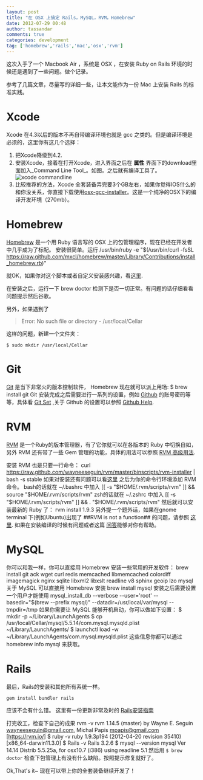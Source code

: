 ```yaml
---
layout: post
title: "在 OSX 上搞定 Rails，MySQL，RVM，Homebrew"
date: 2012-07-29 00:48
author: tassandar
comments: true
categories: development
tag: ['homebrew','rails','mac','osx','rvm']
---
```

这次入手了一个 Macbook Air ，系统是 OSX ，在安装 Ruby on Rails 环境的时候还是遇到了一些问题。做个记录。

参考了几篇文章，尽量写的详细一些，让本文能作为一份 Mac 上安装 Rails 的标准实践。

# Xcode

Xcode 在4.3以后的版本不再自带编译环境也就是 gcc 之类的。但是编译环境是必须的，这里你有这几个选择：

1. 把Xcode降级到4.2.
2. 安装Xcode，接着在打开Xcode，进入界面之后在 __属性__ 界面下的download里面加入_Command Line Tool_。如图。之后就有编译工具了。
![xcode commandline](http://railschina.org/images/xcode-screenshot.png)
3. 比较推荐的方法，Xcode 全套装备弄完要3个GB左右，如果你觉得IOS什么的和你没关系，你直接下载使用[osx-gcc-installer](https://github.com/kennethreitz/osx-gcc-installer)。这是一个纯净的OSX下的编译开发环境（270mb）。

# Homebrew

[Homebrew](mxcl.github.com/homebrew/) 是一个用 Ruby 语言写的 OSX 上的包管理程序，现在已经在开发者中几乎成为了标配。
安装很简单。运行
    /usr/bin/ruby -e "$(/usr/bin/curl -fsSL https://raw.github.com/mxcl/homebrew/master/Library/Contributions/install_homebrew.rb)"

就OK，如果你对这个脚本或者自定义安装感兴趣，看[这里](https://github.com/mxcl/homebrew/wiki/Installation).

在安装之后，运行一下
    brew doctor
检测下是否一切正常。有问题的话仔细看看问题提示然后谷歌。

另外，如果遇到了

> Error: No such file or directory - /usr/local/Cellar

这样的问题，新建一个文件夹：

    $ sudo mkdir /usr/local/Cellar

# Git 

[Git](http://git-scm.com/) 是当下非常火的版本控制软件， Homebrew 现在就可以派上用场:
    $ brew install git
Git 安装完成之后需要进行一系列的设置，例如 [Github](https//github.com) 的账号密码等等，具体看 [Git Set](https://help.github.com/articles/set-up-git) ,关于 Github 的设置可以参照 [Github Help](https://help.github.com/).

# RVM

[RVM](https://rvm.io) 是一个Ruby的版本管理器，有了它你就可以在各版本的 Ruby 中切换自如，另外 RVM 还有带了一些 Gem 管理的功能，具体的用法可以参照 [RVM 高级用法](http://ruby-china.org/wiki/rvm-guide).

安装 RVM 也是只要一行命令：
    curl https://raw.github.com/wayneeseguin/rvm/master/binscripts/rvm-installer | bash -s stable
如果对安装还有问题可以看[这里](https://rvm.io/rvm/install/)
之后为你的命令行环境添加 RVM 命令。
bash的话就在 ~/.bashrc 中加入 
    [[ -s "$HOME/.rvm/scripts/rvm" ]] && source "$HOME/.rvm/scripts/rvm"
zsh的话就在 ~/.zshrc 中加入
    [[ -s "$HOME/.rvm/scripts/rvm" ]] && . "$HOME/.rvm/scripts/rvm" 
然后就可以安装最新的 Ruby 了：
    rvm install 1.9.3
另外提一个题外话，如果在gnome terminal 下(例如Ubuntu)出现了 ##RVM is not a function## 的问题，请参照 [这里](https://rvm.io/integration/gnome-terminal/).
如果在安装编译的时候有问题或者这篇 [问答](http://stackoverflow.com/questions/9651670/issue-updating-ruby-on-mac-with-xcode-4-3-1/9651747#9651747)能够对你有帮助。

# MySQL

你可以和我一样，你可以直接用 Homebrew 安装一些常用的开发软件：
    brew install git ack wget curl redis memcached libmemcached colordiff imagemagick nginx sqlite libxml2 libxslt readline v8 sphinx geoip lzo mysql
关于 MySQL 可以直接用 Homebrew 安装
    brew install mysql
安装之后需要设置一个用户才能使用
     mysql_install_db --verbose --user='root' --basedir="$(brew --prefix mysql)" --datadir=/usr/local/var/mysql --tmpdir=/tmp
如果你需要让 MySQL 能够开机启动，你可以做如下设置：
    $ mkdir -p ~/Library/LaunchAgents
    $ cp /usr/local/Cellar/mysql/5.5.14/com.mysql.mysqld.plist ~/Library/LaunchAgents/
    $ launchctl load -w ~/Library/LaunchAgents/com.mysql.mysqld.plist
这些信息你都可以通过
    homebrew info mysql
来获取。

# Rails
最后，Rails的安装和其他所有系统一样。

    gem install bundler rails

应该不会有什么错。
这里有一份更新非常及时的 [Rails安装指南](http://railsapps.github.com/installing-rails.html)

打完收工，检查下自己的成果
    rvm -v
    rvm 1.14.5 (master) by Wayne E. Seguin <wayneeseguin@gmail.com>, Michal Papis <mpapis@gmail.com> [https://rvm.io/]
    $ ruby -v
    ruby 1.9.3p194 (2012-04-20 revision 35410) [x86_64-darwin11.3.0]
    $ Rails -v
    Rails 3.2.6
    $ mysql --version
    mysql  Ver 14.14 Distrib 5.5.25a, for osx10.7 (i386) using readline 5.1
然后用
`$ brew doctor`
检查下包管理上有没有什么缺陷。按照提示修复就好了。

Ok,That's it~
现在可以带上你的全套装备继续开发了！

